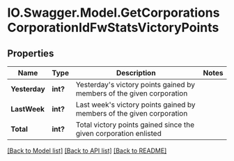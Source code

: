 # IO.Swagger.Model.GetCorporationsCorporationIdFwStatsVictoryPoints
## Properties

Name | Type | Description | Notes
------------ | ------------- | ------------- | -------------
**Yesterday** | **int?** | Yesterday&#39;s victory points gained by members of the given corporation | 
**LastWeek** | **int?** | Last week&#39;s victory points gained by members of the given corporation | 
**Total** | **int?** | Total victory points gained since the given corporation enlisted | 

[[Back to Model list]](../README.md#documentation-for-models) [[Back to API list]](../README.md#documentation-for-api-endpoints) [[Back to README]](../README.md)

